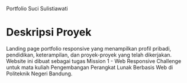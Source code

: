Portfolio Suci Sulistiawati
# Deskripsi Proyek
Landing page portfolio responsive yang menampilkan profil pribadi, pendidikan, keterampilan, dan proyek-proyek yang telah dikerjakan. Website ini dibuat sebagai tugas Mission 1 - Web Responsive Challenge untuk mata kuliah Pengembangan Perangkat Lunak Berbasis Web di Politeknik Negeri Bandung.
